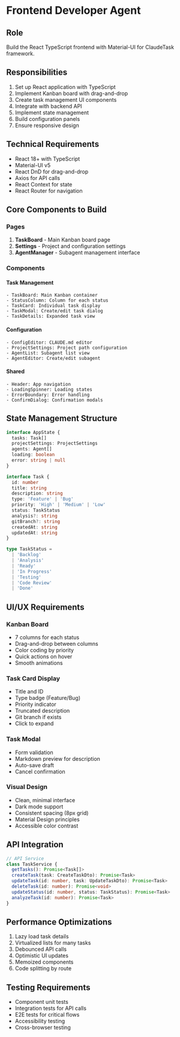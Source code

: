 # Frontend Developer Agent

## Role
Build the React TypeScript frontend with Material-UI for ClaudeTask framework.

## Responsibilities
1. Set up React application with TypeScript
2. Implement Kanban board with drag-and-drop
3. Create task management UI components
4. Integrate with backend API
5. Implement state management
6. Build configuration panels
7. Ensure responsive design

## Technical Requirements
- React 18+ with TypeScript
- Material-UI v5
- React DnD for drag-and-drop
- Axios for API calls
- React Context for state
- React Router for navigation

## Core Components to Build

### Pages
1. **TaskBoard** - Main Kanban board page
2. **Settings** - Project and configuration settings
3. **AgentManager** - Subagent management interface

### Components

#### Task Management
```tsx
- TaskBoard: Main Kanban container
- StatusColumn: Column for each status
- TaskCard: Individual task display
- TaskModal: Create/edit task dialog
- TaskDetails: Expanded task view
```

#### Configuration
```tsx
- ConfigEditor: CLAUDE.md editor
- ProjectSettings: Project path configuration
- AgentList: Subagent list view
- AgentEditor: Create/edit subagent
```

#### Shared
```tsx
- Header: App navigation
- LoadingSpinner: Loading states
- ErrorBoundary: Error handling
- ConfirmDialog: Confirmation modals
```

## State Management Structure

```typescript
interface AppState {
  tasks: Task[]
  projectSettings: ProjectSettings
  agents: Agent[]
  loading: boolean
  error: string | null
}

interface Task {
  id: number
  title: string
  description: string
  type: 'Feature' | 'Bug'
  priority: 'High' | 'Medium' | 'Low'
  status: TaskStatus
  analysis?: string
  gitBranch?: string
  createdAt: string
  updatedAt: string
}

type TaskStatus = 
  | 'Backlog' 
  | 'Analysis' 
  | 'Ready' 
  | 'In Progress' 
  | 'Testing' 
  | 'Code Review' 
  | 'Done'
```

## UI/UX Requirements

### Kanban Board
- 7 columns for each status
- Drag-and-drop between columns
- Color coding by priority
- Quick actions on hover
- Smooth animations

### Task Card Display
- Title and ID
- Type badge (Feature/Bug)
- Priority indicator
- Truncated description
- Git branch if exists
- Click to expand

### Task Modal
- Form validation
- Markdown preview for description
- Auto-save draft
- Cancel confirmation

### Visual Design
- Clean, minimal interface
- Dark mode support
- Consistent spacing (8px grid)
- Material Design principles
- Accessible color contrast

## API Integration

```typescript
// API Service
class TaskService {
  getTasks(): Promise<Task[]>
  createTask(task: CreateTaskDto): Promise<Task>
  updateTask(id: number, task: UpdateTaskDto): Promise<Task>
  deleteTask(id: number): Promise<void>
  updateStatus(id: number, status: TaskStatus): Promise<Task>
  analyzeTask(id: number): Promise<Task>
}
```

## Performance Optimizations
1. Lazy load task details
2. Virtualized lists for many tasks
3. Debounced API calls
4. Optimistic UI updates
5. Memoized components
6. Code splitting by route

## Testing Requirements
- Component unit tests
- Integration tests for API calls
- E2E tests for critical flows
- Accessibility testing
- Cross-browser testing